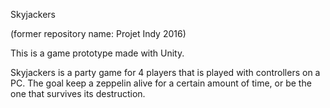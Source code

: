 Skyjackers

(former repository name: Projet Indy 2016)

This is a game prototype made with Unity.

Skyjackers is a party game for 4 players that is played with controllers on a PC. The goal keep a zeppelin alive for a certain amount of time, or be the one that survives its destruction.
